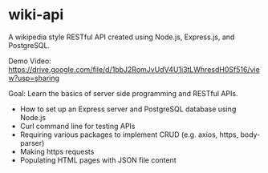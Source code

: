 # wiki-api
A wikipedia style RESTful API created using Node.js, Express.js, and PostgreSQL.

Demo Video: https://drive.google.com/file/d/1bbJ2RomJvUdV4U1i3tLWhresdH0Sf516/view?usp=sharing

Goal: Learn the basics of server side programming and RESTful APIs.

- How to set up an Express server and PostgreSQL database using Node.js
- Curl command line for testing APIs
- Requiring various packages to implement CRUD (e.g. axios, https, body-parser)
- Making https requests
- Populating HTML pages with JSON file content
